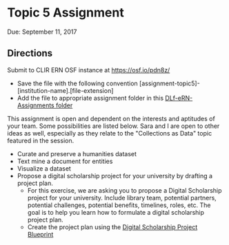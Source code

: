 # Topic 5 Assignment

Due: September 11, 2017

## Directions

Submit to CLIR ERN OSF instance at <https://osf.io/pdn8z/>
  * Save the file with the following convention [assignment-topic5]-[institution-name].[file-extension]
  * Add the file to appropriate assignment folder in this [DLf-eRN-Assignments folder](https://drive.google.com/drive/folders/0B00qDiMLT3XdeHlJZmFUQ2Z0NkE?usp=sharing)

This assignment is open and dependent on the interests and aptitudes of your team. Some possibilities are listed below. Sara and I are open to other ideas as well, especially as they relate to the "Collections as Data" topic featured in the session.

  * Curate and preserve a humanities dataset
  * Text mine a document for entities
  * Visualize a dataset
  * Propose a digital scholarship project for your university by drafting a project plan.
    * For this exercise, we are asking you to propose a Digital Scholarship project for your university. Include library team, potential partners, potential challenges, potential benefits, timelines, roles, etc. The goal is to help you learn how to formulate a digital scholarship project plan.
    * Create the project plan using the [Digital Scholarship Project Blueprint](https://docs.google.com/document/d/1LpEUK2n7zEyIx1bNTcokDJ_CWFEgdJkXDGuU7Fgq9pE/edit?usp=sharing)
